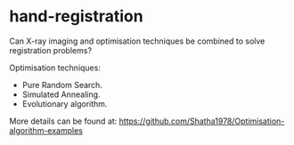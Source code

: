 # hand-registration

Can X-ray imaging and optimisation techniques be combined to solve registration problems? 

Optimisation techniques:

- Pure Random Search.
- Simulated Annealing.
- Evolutionary algorithm.

More details can be found at: https://github.com/Shatha1978/Optimisation-algorithm-examples


